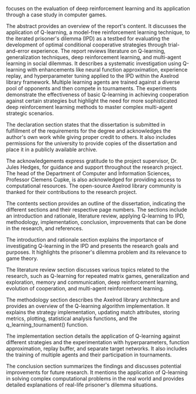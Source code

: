 focuses on the evaluation of deep reinforcement learning and its application through a case study in computer games.

The abstract provides an overview of the report's content. It discusses the application of Q-learning, a model-free reinforcement learning technique, to the iterated prisoner's dilemma (IPD) as a testbed for evaluating the development of optimal conditional cooperative strategies through trial-and-error experience. The report reviews literature on Q-learning, generalization techniques, deep reinforcement learning, and multi-agent learning in social dilemmas. It describes a systematic investigation using Q-learning with enhancements like neural function approximation, experience replay, and hyperparameter tuning applied to the IPD within the Axelrod library framework. Multiple learning agents are trained against a diverse pool of opponents and then compete in tournaments. The experiments demonstrate the effectiveness of basic Q-learning in achieving cooperation against certain strategies but highlight the need for more sophisticated deep reinforcement learning methods to master complex multi-agent strategic scenarios.

The declaration section states that the dissertation is submitted in fulfillment of the requirements for the degree and acknowledges the author's own work while giving proper credit to others. It also includes permissions for the university to provide copies of the dissertation and place it in a publicly available archive.

The acknowledgements express gratitude to the project supervisor, Dr. Jules Hedges, for guidance and support throughout the research project. The head of the Department of Computer and Information Sciences, Professor Clemens Cupke, is also acknowledged for providing access to computational resources. The open-source Axelrod library community is thanked for their contributions to the research project.

The contents section provides an outline of the dissertation, indicating the different sections and their respective page numbers. The sections include an introduction and rationale, literature review, applying Q-learning to IPD, methodology, implementation, conclusion, improvements that can be done in the research, and references.

The introduction and rationale section explains the importance of investigating Q-learning in the IPD and presents the research goals and purposes. It highlights the prisoner's dilemma problem and its relevance to game theory.

The literature review section discusses various topics related to the research, such as Q-learning for repeated matrix games, generalization and exploration, memory and communication, deep reinforcement learning, evolution of cooperation, and multi-agent reinforcement learning.

The methodology section describes the Axelrod library architecture and provides an overview of the Q-learning algorithm implementation. It explains the strategy implementation, updating match attributes, storing metrics, plotting, statistical analysis functions, and the q_learning_tournament() function.

The implementation section details the application of Q-learning against different strategies and the experimentation with hyperparameters, function approximation, replay buffer, and separate target networks. It also includes the training of multiple agents and their participation in tournaments.

The conclusion section summarizes the findings and discusses potential improvements for future research. It mentions the application of Q-learning in solving complex computational problems in the real world and provides detailed explanations of real-life prisoner's dilemma situations.
